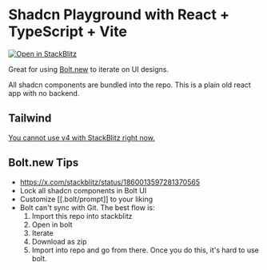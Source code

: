 # Shadcn Playground with React + TypeScript + Vite

[![Open in StackBlitz](https://developer.stackblitz.com/img/open_in_stackblitz.svg)](https://stackblitz.com/github/iloveitaly/shadcn-react-playground)

Great for using [Bolt.new](https://bolt.new) to iterate on UI designs.

All shadcn components are bundled into the repo. This is a plain old react app with no backend.

## Tailwind

[You cannot use v4 with StackBlitz right now.](https://github.com/tailwindlabs/tailwindcss/issues/13133)

## Bolt.new Tips

* https://x.com/stackblitz/status/1860013597281370565
* Lock all shadcn components in Bolt UI
* Customize [[.bolt/prompt]] to your liking
* Bolt can't sync with Git. The best flow is:
  1. Import this repo into stackblitz
  2. Open in bolt
  3. Iterate
  4. Download as zip
  5. Import into repo and go from there. Once you do this, it's hard to use bolt.
